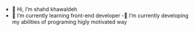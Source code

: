 - 👋 Hi, I’m shahd khawaldeh
- 🌱 I’m currently learning front-end developer
-🌱 I’m currently developing my abilities of programing higly motivated way

<!---
shahd-khawaldeh/shahd-khawaldeh is a ✨ special ✨ repository because its `README.md` (this file) appears on your GitHub profile.
You can click the Preview link to take a look at your changes.
--->
